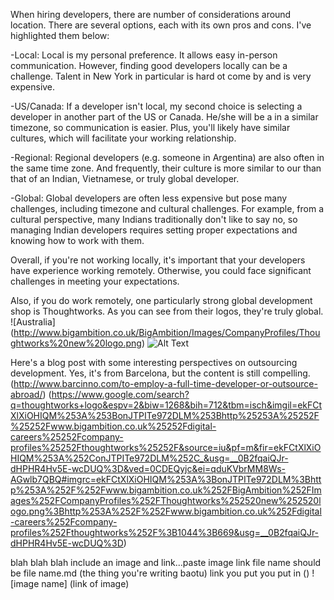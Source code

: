 When hiring developers, there are number of considerations around location. There are several options, each with its own pros and cons. I've highlighted them below: 

-Local: Local is my personal preference. It allows easy in-person communication. However, finding good developers locally can be a challenge. Talent in New York in particular is hard ot come by and is very expensive. 

-US/Canada: If a developer isn't local, my second choice is selecting a developer in another part of the US or Canada. He/she will be a in a similar timezone, so communication is easier. Plus, you'll likely have similar cultures, which will facilitate your working relationship. 

-Regional: Regional developers (e.g. someone in Argentina) are also often in the same time zone. And frequently, their culture is more similar to our than that of an Indian, Vietnamese, or truly global developer.

-Global: Global developers are often less expensive but pose many challenges, including timezone and cultural challenges. For example, from a cultural perspective, many Indians traditionally don't like to say no, so managing Indian developers requires setting proper expectations and knowing how to work with them. 

Overall, if you're not working locally, it's important that your developers have experience working remotely. Otherwise, you could face significant challenges in meeting your expectations. 

Also, if you do work remotely, one particularly strong global development shop is Thoughtworks. 
As you can see from their logos, they're truly global.
![Australia] (http://www.bigambition.co.uk/BigAmbition/Images/CompanyProfiles/Thoughtworks%20new%20logo.png)
![Alt Text](url)

Here's a blog post with some interesting perspectives on outsourcing development. Yes, it's from Barcelona, but the content is still compelling. (http://www.barcinno.com/to-employ-a-full-time-developer-or-outsource-abroad/) 
(https://www.google.com/search?q=thoughtworks+logo&espv=2&biw=1268&bih=712&tbm=isch&imgil=ekFCtXlXiOHIQM%253A%253BonJTPITe972DLM%253Bhttp%25253A%25252F%25252Fwww.bigambition.co.uk%25252Fdigital-careers%25252Fcompany-profiles%25252Fthoughtworks%25252F&source=iu&pf=m&fir=ekFCtXlXiOHIQM%253A%252ConJTPITe972DLM%252C_&usg=__0B2fqaiQJr-dHPHR4Hv5E-wcDUQ%3D&ved=0CDEQyjc&ei=qduKVbrMM8Ws-AGwlb7QBQ#imgrc=ekFCtXlXiOHIQM%253A%3BonJTPITe972DLM%3Bhttp%253A%252F%252Fwww.bigambition.co.uk%252FBigAmbition%252FImages%252FCompanyProfiles%252FThoughtworks%252520new%252520logo.png%3Bhttp%253A%252F%252Fwww.bigambition.co.uk%252Fdigital-careers%252Fcompany-profiles%252Fthoughtworks%252F%3B1044%3B669&usg=__0B2fqaiQJr-dHPHR4Hv5E-wcDUQ%3D)

blah blah blah include an image and link...paste image link file name should be file name.md (the thing you're writing baotu)
link you put you put in ()
![image name] (link of image)
